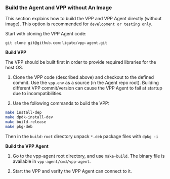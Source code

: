 ### Build the Agent and VPP without An Image

This section explains how to build the VPP and VPP Agent directly (without image). This option is recommended for `development or testing only`. 

Start with cloning the VPP Agent code:

 ```
 git clone git@github.com:ligato/vpp-agent.git
 ``` 

**Build VPP**

The VPP should be built first in order to provide required libraries for the host OS.

1. Clone the VPP code (described above) and checkout to the defined commit. Use the `vpp.env` as a source (in the Agent repo root). Building different VPP commit/version can cause the VPP Agent to fail at startup due to incompatibilities.

2. Use the following commands to build the VPP:

```bash
make install-dep 
make dpdk-install-dev
make build-release 
make pkg-deb
```

Then in the `build-root` directory unpack `*.deb` package files with `dpkg -i`

**Build the VPP Agent**

1. Go to the vpp-agent root directory, and use `make-build`. The binary file is available in `vpp-agent/cmd/vpp-agent`.



2. Start the VPP and verify the VPP Agent can connect to it.